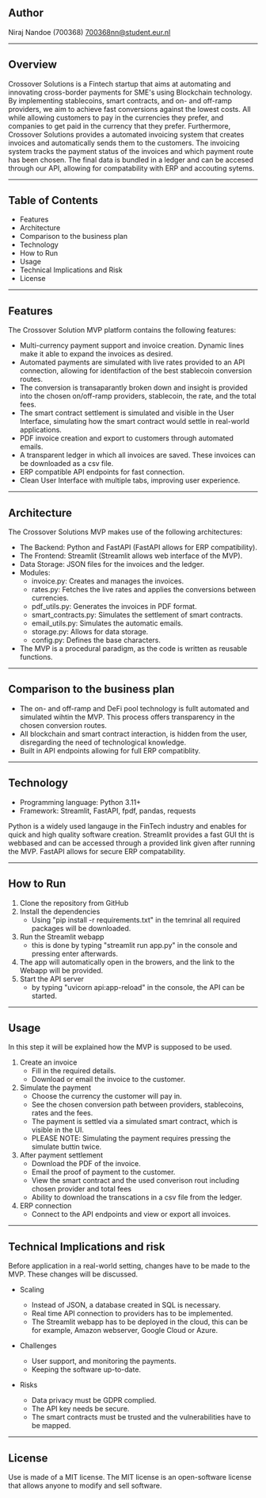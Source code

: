## Author
Niraj Nandoe (700368)
700368nn@student.eur.nl

----------------------------------------------------------------------------------------------------------------------------

## Overview
Crossover Solutions is a Fintech startup that aims at automating and innovating cross-border payments for SME's using Blockchain technology.
By implementing stablecoins, smart contracts, and on- and off-ramp providers, we aim to achieve fast conversions against the lowest costs.
All while allowing customers to pay in the currencies they prefer, and companies to get paid in the currency that they prefer.
Furthermore, Crossover Solutions provides a automated invoicing system that creates invoices and automatically sends them to the customers.
The invoicing system tracks the payment status of the invoices and which payment route has been chosen.
The final data is bundled in a ledger and can be accesed through our API, allowing for compatability with ERP and accouting sytems. 

----------------------------------------------------------------------------------------------------------------------------

## Table of Contents
- Features
- Architecture
- Comparison to the business plan
- Technology
- How to Run
- Usage
- Technical Implications and Risk
- License



----------------------------------------------------------------------------------------------------------------------------

## Features
The Crossover Solution MVP platform contains the following features:
- Multi-currency payment support and invoice creation. Dynamic lines make it able to expand the invoices as desired.
- Automated payments are simulated with live rates provided to an API connection, allowing for identifaction of the best stablecoin conversion routes.
- The conversion is transaparantly broken down and insight is provided into the chosen on/off-ramp providers, stablecoin, the rate, and the total fees.
- The smart contract settlement is simulated and visible in the User Interface, simulating how the smart contract would settle in real-world applications.
- PDF invoice creation and export to customers through automated emails.
- A transparent ledger in which all invoices are saved. These invoices can be downloaded as a csv file.
- ERP compatible API endpoints for fast connection.
- Clean User Interface with multiple tabs, improving user experience.

----------------------------------------------------------------------------------------------------------------------------

## Architecture
The Crossover Solutions MVP makes use of the following architectures:
- The Backend: Python and FastAPI (FastAPI allows for ERP compatibility).
- The Frontend: Streamlit (Streamlit allows web interface of the MVP).
- Data Storage: JSON files for the invoices and the ledger.
- Modules:
    - invoice.py: Creates and manages the invoices.
    - rates.py: Fetches the live rates and applies the conversions between currencies.
    - pdf_utils.py: Generates the invoices in PDF format.
    - smart_contracts.py: Simulates the settlement of smart contracts.
    - email_utils.py: Simulates the automatic emails.
    - storage.py: Allows for data storage.
    - config.py: Defines the base characters.
- The MVP is a procedural paradigm, as the code is written as reusable functions.

----------------------------------------------------------------------------------------------------------------------------

## Comparison to the business plan
- The on- and off-ramp and DeFi pool technology is fullt automated and simulated wihtin the MVP. This process offers transparency in the chosen conversion routes.
- All blockchain and smart contract interaction, is hidden from the user, disregarding the need of technological knowledge.
- Built in API endpoints allowing for full ERP compatiblity. 

----------------------------------------------------------------------------------------------------------------------------

## Technology
- Programming language: Python 3.11+
- Framework: Streamlit, FastAPI, fpdf, pandas, requests

Python is a widely used langauge in the FinTech industry and enables for quick and high quality software creation.
Streamlit provides a fast GUI tht is webbased and can be accessed through a provided link given after running the MVP.
FastAPI allows for secure ERP compatability.

----------------------------------------------------------------------------------------------------------------------------

## How to Run
1. Clone the repository from GitHub
2. Install the dependencies
    - Using "pip install -r requirements.txt" in the temrinal all required packages will be downloaded.
3. Run the Streamlit webapp
    - this is done by typing "streamlit run app.py" in the console and pressing enter afterwards.
4. The app will automatically open in the browers, and the link to the Webapp will be provided.
5. Start the API server
    - by typing "uvicorn api:app-reload" in the console, the API can be started. 

----------------------------------------------------------------------------------------------------------------------------

## Usage
In this step it will be explained how the MVP is supposed to be used.
1. Create an invoice
    - Fill in the required details.
    - Download or email the invoice to the customer.
2. Simulate the payment
    - Choose the currency the customer will pay in.
    - See the chosen conversion path between providers, stablecoins, rates and the fees.
    - The payment is settled via a simulated smart contract, which is visible in the UI.
    - PLEASE NOTE: Simulating the payment requires pressing the simulate buttin twice.
3. After payment settlement
    - Download the PDF of the invoice.
    - Email the proof of payment to the customer.
    - View the smart contract and the used converison rout including chosen provider and total fees
    - Ability to download the transcations in a csv file from the ledger.
4. ERP connection
    - Connect to the API endpoints and view or export all invoices.

----------------------------------------------------------------------------------------------------------------------------

## Technical Implications and risk
Before application in a real-world setting, changes have to be made to the MVP. These changes will be discussed.

- Scaling 
    - Instead of JSON, a database created in SQL is necessary.
    - Real time API connection to providers has to be implemented.
    - The Streamlit webapp has to be deployed in the cloud, this can be for example, Amazon webserver, Google Cloud or Azure.

- Challenges
    - User support, and monitoring the payments.
    - Keeping the software up-to-date.

- Risks
    - Data privacy must be GDPR complied.
    - The API key needs be secure.
    - The smart contracts must be trusted and the vulnerabilities have to be mapped.

----------------------------------------------------------------------------------------------------------------------------

## License
Use is made of a MIT license.
The MIT license is an open-software license that allows anyone to modify and sell software.
